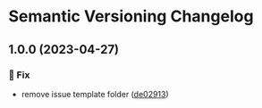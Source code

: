 # Semantic Versioning Changelog

## 1.0.0 (2023-04-27)


### :bug: Fix

* remove issue template folder ([de02913](https://github.com/lpsm-dev/personal-resume/commit/de02913726e40ce0aba286d1d3c64b6945b364b1))
